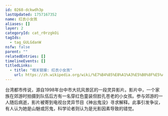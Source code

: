 ```yaml
---
id: 0268-dckwdh3p
lastUpdated: 1757167352
name: 红衣小女孩
aliases: []
layer: 2
categoryId: cat_r0rzgkOi
tagIds:
  - tag_GULGdanW
nsfw: false
parent: ""
relatedEntries: []
timelineEvents: []
titledLinks:
  - title: "相关链接: 红衣小女孩"
    url: https://zh.wikipedia.org/wiki/%E7%B4%85%E8%A1%A3%E5%B0%8F%E5%A5%B3%E5%AD%A9
---
```


台湾都市传说，源自1998年台中市大坑风景区的一段灵异影片。影片中，一个家族在郊游时拍摄到队伍后方有一名穿红色童装但脸孔苍老的小女孩。参与郊游的一人随后病逝，影片被寄到电视台灵异节目《神出鬼没》寻求解释。此事引发争议，有人认为她是山魅或厉鬼，科学论者则认为是光影因素导致的错觉。